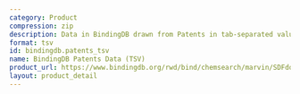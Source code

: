 ```yaml
---
category: Product
compression: zip
description: Data in BindingDB drawn from Patents in tab-separated values format
format: tsv
id: bindingdb.patents_tsv
name: BindingDB Patents Data (TSV)
product_url: https://www.bindingdb.org/rwd/bind/chemsearch/marvin/SDFdownload.jsp?download_file=/rwd/bind/downloads/BindingDB_Patents_202507_tsv.zip
layout: product_detail
---
```


